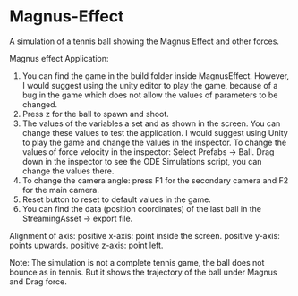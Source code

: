 # Magnus-Effect
A simulation of a tennis ball showing the Magnus Effect and other forces.

Magnus effect Application:

1) You can find the game in the build folder inside MagnusEffect. However, I would suggest using the unity editor to play the game, because of a bug in the game which does not allow the values of parameters to be changed.
2) Press z for the ball to spawn and shoot. 
3) The values of the variables a set and as shown in the screen. You can change these values to test the application. I would suggest using Unity to play the game and change the values in the inspector. To change the values of force velocity in the inspector: Select Prefabs -> Ball. Drag down in the inspector to see the ODE Simulations script, you can change the values there.
4) To change the camera angle: press F1 for the secondary camera and F2 for the main camera. 
5) Reset button to reset to default values in the game. 
6) You can find the data (position coordinates) of the last ball in the StreamingAsset -> export file.

Alignment of axis:
positive x-axis: point inside the screen.
positive y-axis: points upwards.
positive z-axis: point left.

Note: The simulation is not a complete tennis game, the ball does not bounce as in tennis. But it shows the trajectory of the ball under Magnus and Drag force. 

